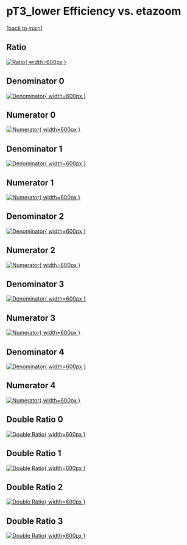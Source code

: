 # pT3_lower Efficiency vs. etazoom

[[back to main](./)]



## Ratio

[![Ratio](../mtv/var/pT3_lower_base_211_1_eff_etazoom.png){ width=600px }](../mtv/var/pT3_lower_base_211_1_eff_etazoom.pdf)

## Denominator 0

[![Denominator](../mtv/den/pT3_lower_base_211_1_eff_etazoom_den0.png){ width=600px }](../mtv/den/pT3_lower_base_211_1_eff_etazoom_den0.pdf)

## Numerator 0

[![Numerator](../mtv/num/pT3_lower_base_211_1_eff_etazoom_num0.png){ width=600px }](../mtv/num/pT3_lower_base_211_1_eff_etazoom_num0.pdf)

## Denominator 1

[![Denominator](../mtv/den/pT3_lower_base_211_1_eff_etazoom_den1.png){ width=600px }](../mtv/den/pT3_lower_base_211_1_eff_etazoom_den1.pdf)

## Numerator 1

[![Numerator](../mtv/num/pT3_lower_base_211_1_eff_etazoom_num1.png){ width=600px }](../mtv/num/pT3_lower_base_211_1_eff_etazoom_num1.pdf)

## Denominator 2

[![Denominator](../mtv/den/pT3_lower_base_211_1_eff_etazoom_den2.png){ width=600px }](../mtv/den/pT3_lower_base_211_1_eff_etazoom_den2.pdf)

## Numerator 2

[![Numerator](../mtv/num/pT3_lower_base_211_1_eff_etazoom_num2.png){ width=600px }](../mtv/num/pT3_lower_base_211_1_eff_etazoom_num2.pdf)

## Denominator 3

[![Denominator](../mtv/den/pT3_lower_base_211_1_eff_etazoom_den3.png){ width=600px }](../mtv/den/pT3_lower_base_211_1_eff_etazoom_den3.pdf)

## Numerator 3

[![Numerator](../mtv/num/pT3_lower_base_211_1_eff_etazoom_num3.png){ width=600px }](../mtv/num/pT3_lower_base_211_1_eff_etazoom_num3.pdf)

## Denominator 4

[![Denominator](../mtv/den/pT3_lower_base_211_1_eff_etazoom_den4.png){ width=600px }](../mtv/den/pT3_lower_base_211_1_eff_etazoom_den4.pdf)

## Numerator 4

[![Numerator](../mtv/num/pT3_lower_base_211_1_eff_etazoom_num4.png){ width=600px }](../mtv/num/pT3_lower_base_211_1_eff_etazoom_num4.pdf)

## Double Ratio 0

[![Double Ratio](../mtv/ratio/pT3_lower_base_211_1_eff_etazoom_ratio0.png){ width=600px }](../mtv/ratio/pT3_lower_base_211_1_eff_etazoom_ratio0.pdf)

## Double Ratio 1

[![Double Ratio](../mtv/ratio/pT3_lower_base_211_1_eff_etazoom_ratio1.png){ width=600px }](../mtv/ratio/pT3_lower_base_211_1_eff_etazoom_ratio1.pdf)

## Double Ratio 2

[![Double Ratio](../mtv/ratio/pT3_lower_base_211_1_eff_etazoom_ratio2.png){ width=600px }](../mtv/ratio/pT3_lower_base_211_1_eff_etazoom_ratio2.pdf)

## Double Ratio 3

[![Double Ratio](../mtv/ratio/pT3_lower_base_211_1_eff_etazoom_ratio3.png){ width=600px }](../mtv/ratio/pT3_lower_base_211_1_eff_etazoom_ratio3.pdf)

